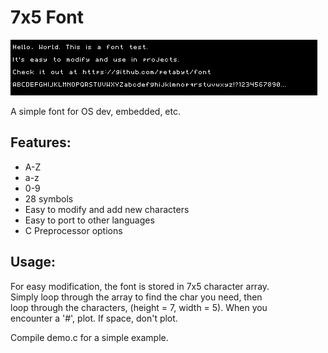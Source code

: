 # 7x5 Font
![Demo](example.png)

A simple font for OS dev, embedded, etc.

## Features:
- A-Z
- a-z
- 0-9
- 28 symbols
- Easy to modify and add new characters
- Easy to port to other languages
- C Preprocessor options

## Usage:
For easy modification, the font is stored in 7x5 character array.  
Simply loop through the array to find the char you need, then  
loop through the characters, (height = 7, width = 5). When you  
encounter a '#', plot. If space, don't plot.  

Compile demo.c for a simple example.  
